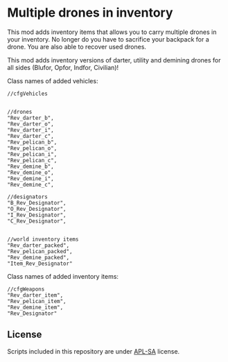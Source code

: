 # Multiple drones in inventory
This mod adds inventory items that allows you to carry multiple drones in your inventory. No longer do you have to sacrifice your backpack for a drone. You are also able to recover used drones.

This mod adds inventory versions of darter, utility and demining drones for all sides (Blufor, Opfor, Indfor, Civilian)!

  
Class names of added vehicles:

    //cfgVehicles
    
      
    //drones
    "Rev_darter_b",
    "Rev_darter_o",
    "Rev_darter_i",
    "Rev_darter_c",
    "Rev_pelican_b",
    "Rev_pelican_o",
    "Rev_pelican_i",
    "Rev_pelican_c",
    "Rev_demine_b",
    "Rev_demine_o",
    "Rev_demine_i",
    "Rev_demine_c",

    //designators
    "B_Rev_Designator",
    "O_Rev_Designator",
    "I_Rev_Designator",
    "C_Rev_Designator",
        
        
    //world inventory items
    "Rev_darter_packed",
    "Rev_pelican_packed",
    "Rev_demine_packed",
    "Item_Rev_Designator"
Class names of added inventory items:

    //cfgWeapons
    "Rev_darter_item",
    "Rev_pelican_item",
    "Rev_demine_item",
    "Rev_Designator"

## License
Scripts included in this repository are under [APL-SA](https://www.bohemia.net/community/licenses/arma-public-license-share-alike) license.
